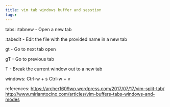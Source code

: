 ```yaml
---
title: vim tab windows buffer and sesstion
tags:
---
```


tabs:
:tabnew - Open a new tab

:tabedit <filename> - Edit the file with the provided name in a new tab

gt - Go to next tab open

gT - Go to previous tab

<Ctrl-w>T - Break the current window out to a new tab


windows:
Ctrl-w + s
Ctrl-w + v



references:
https://archer1609wp.wordpress.com/2017/07/17/vim-split-tab/
http://www.miriamtocino.com/articles/vim-buffers-tabs-windows-and-modes



